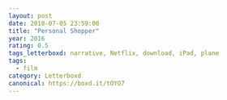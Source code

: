 ```yaml
---
layout: post 
date: 2018-07-05 23:59:00
title: "Personal Shopper"
year: 2016
rating: 0.5
tags_letterboxd: narrative, Netflix, download, iPad, plane
tags:
  - film
category: Letterboxd
canonical: https://boxd.it/tOYO7
---
```

